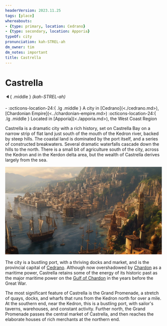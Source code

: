 ```yaml
---
headerVersion: 2023.11.25
tags: [place]
whereabouts:
- {type: primary, location: Cedrano}
- {type: secondary, location: Apporia}
typeOf: city
pronunciation: kah-STREL-ah
dm_owner: tim
dm_notes: important
title: Castrella
---
```

# Castrella
:speaker:{ .middle } *(kah-STREL-ah)*  
<div class="grid cards ext-narrow-margin ext-one-column" markdown>
-    :octicons-location-24:{ .lg .middle } A city in [Cedrano](<./cedrano.md>), [Chardonian Empire](<../chardonian-empire.md>)  
    :octicons-location-24:{ .lg .middle } Located in [Apporia](<./apporia.md>), the West Coast Region  
</div>


Castrella is a dramatic city with a rich history, set on Castrella Bay on a narrow strip of flat land just south of the mouth of the Kedron river, backed by steep hills. The coastal land is dominated by the port itself, and a series of constructed breakwaters. Several dramatic waterfalls cascade down the hills to the north. There is a small bit of agriculture south of the city, across the Kedron and in the Kerdon delta area, but the wealth of Castrella derives largely from the sea.

![Castrella V2](../../../../assets/castrella-v2.jpg)

The city is a bustling port, with a thriving docks and market, and is the provincial capital of [Cedrano](<./cedrano.md>). Although now overshadowed by [Chardon](<../chardon/chardon.md>) as a maritime power, Castrella retains some of the energy of its historic past as the major maritime power on the [Gulf of Chardon](<../../gulf-of-chardon.md>) in the years before the Great War. 

The most significant feature of Castrella is the Grand Promenade, a stretch of quays, docks, and wharfs that runs from the Kedron north for over a mile. At the southern end, near the Kedron, this is a bustling port, with sailor's taverns, warehouses, and constant activity. Further north, the Grand Promenade passes the central market of Castrella, and then reaches the elaborate houses of rich merchants at the northern end. 